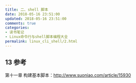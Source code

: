 ```yaml
---
title: 二、shell 脚本
date: 2018-05-16 23:51:00
updated: 2018-05-16 23:51:00
comments: true
categories: 
- 读书笔记
- Linux命令行与shell脚本编程大全
permalink: linux_cli_shell/2.html    
---
```


## 13 参考

第十一章 构建基本脚本：http://www.suoniao.com/article/15930
